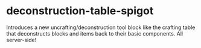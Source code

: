 # deconstruction-table-spigot
Introduces a new uncrafting/deconstruction tool block like the crafting table that deconstructs blocks and items back to their basic components. All server-side!
